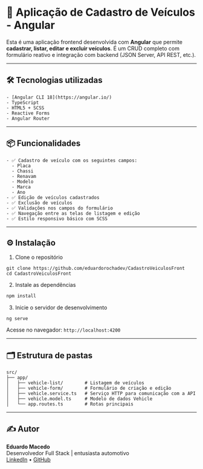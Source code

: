 
# 🚗 Aplicação de Cadastro de Veículos - Angular

Esta é uma aplicação frontend desenvolvida com **Angular** que permite **cadastrar, listar, editar e excluir veículos**. É um CRUD completo com formulário reativo e integração com backend (JSON Server, API REST, etc.).

---

## 🛠 Tecnologias utilizadas

```
- [Angular CLI 18](https://angular.io/)
- TypeScript
- HTML5 + SCSS
- Reactive Forms
- Angular Router
```
---

## 📦 Funcionalidades

```
- ✅ Cadastro de veículo com os seguintes campos:
  - Placa
  - Chassi
  - Renavam
  - Modelo
  - Marca
  - Ano
- ✅ Edição de veículos cadastrados
- ✅ Exclusão de veículos
- ✅ Validações nos campos do formulário
- ✅ Navegação entre as telas de listagem e edição
- ✅ Estilo responsivo básico com SCSS
```
---

## ⚙️ Instalação

1. Clone o repositório

```
git clone https://github.com/eduardorochadev/CadastroVeiculosFront
cd CadastroVeiculosFront
```

2. Instale as dependências

```bash
npm install
```

3. Inicie o servidor de desenvolvimento

```
ng serve
```

Acesse no navegador: `http://localhost:4200`

---


## 🗂 Estrutura de pastas

```
src/
├── app/
│   ├── vehicle-list/        # Listagem de veículos
│   ├── vehicle-form/        # Formulário de criação e edição
│   ├── vehicle.service.ts   # Serviço HTTP para comunicação com a API
│   ├── vehicle.model.ts     # Modelo de dados Vehicle
│   └── app.routes.ts        # Rotas principais
```
---

## ✍️ Autor

**Eduardo Macedo**  
Desenvolvedor Full Stack | entusiasta automotivo  
[LinkedIn](https://www.linkedin.com/in/eduardomacedor/) • [GitHub](https://github.com/eduardorochadev)

